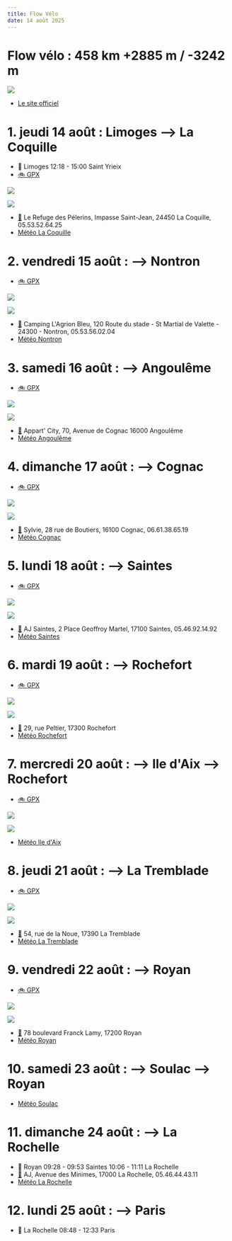 ```yaml
---
title: Flow Vélo
date: 14 août 2025
---
```


# Flow vélo : 458 km +2885 m / -3242 m

[![](./images/parcours.png)](https://umap.openstreetmap.fr/en/map/flow-velo_1264424#10/45.7124/-0.0536)

- [Le site officiel](https://www.laflowvelo.com/)

# 1. jeudi 14 août : Limoges ⟶ La Coquille

- 🚆 Limoges 12:18 - 15:00 Saint Yrieix
- [🚲 GPX](./files/01-st-yrieix-la-coquille.gpx)

![](./images/01-elevation.png)

![](./images/01-map.png)

- [🏨](https://maps.app.goo.gl/DqpGEqF1U49bcsPg8) Le Refuge des Pélerins, Impasse Saint-Jean, 24450 La Coquille, 05.53.52.64.25
- [Météo La Coquille](https://meteofrance.com/previsions-meteo-france/la-coquille/24450)

# 2. vendredi 15 août : ⟶ Nontron

- [🚲 GPX](./files/02-la-coquille-nontron.gpx)

![](./images/02-elevation.png)

![](./images/02-map.png)


- [🏨](https://maps.app.goo.gl/uWECs62TbhtB2sN48) Camping L'Agrion Bleu, 120 Route du stade - St Martial de Valette - 24300 - Nontron, 05.53.56.02.04
- [Météo Nontron](https://meteofrance.com/previsions-meteo-france/nontron/24300)

# 3. samedi 16 août : ⟶ Angoulême

- [🚲 GPX](./files/3-nontron-angouleme.gpx)

![](./images/03-elevation.png)

![](./images/03-map.png)

- [🏨](https://maps.app.goo.gl/7YXNRGmedwTiZPAa8) Appart' City, 70, Avenue de Cognac 16000 Angoulême
- [Météo Angoulême](https://meteofrance.com/previsions-meteo-france/angouleme/16000)

# 4. dimanche 17 août : ⟶ Cognac

- [🚲 GPX](./files/4-angouleme-cognac.gpx)

![](./images/04-elevation.png)

![](./images/04-map.png)

- [🏨](https://maps.app.goo.gl/zBwb7DgEkXsvuQjd6) Sylvie, 28 rue de Boutiers, 16100 Cognac, 06.61.38.65.19
- [Météo Cognac](https://meteofrance.com/previsions-meteo-france/cognac/16100)

# 5. lundi 18 août : ⟶ Saintes

- [🚲 GPX](./files/05-cognac-saintes.gpx)

![](./images/05-elevation.png)

![](./images/05-map.png)

- [🏨](https://maps.app.goo.gl/isRpQJ2tq6APXTer7) AJ Saintes, 2 Place Geoffroy Martel, 17100 Saintes, 05.46.92.14.92
- [Météo Saintes](https://meteofrance.com/previsions-meteo-france/saintes/17100)

# 6. mardi 19 août : ⟶ Rochefort

- [🚲 GPX](./files/06-saintes-rochefort.gpx)

![](./images/06-elevation.png)

![](./images/06-map.png)

- [🏨](https://maps.app.goo.gl/QnxQRBcQvSck6pCF6) 29, rue Peltier, 17300 Rochefort
- [Météo Rochefort](https://meteofrance.com/previsions-meteo-france/rochefort/17300)

# 7. mercredi 20 août : ⟶ Ile d'Aix ⟶ Rochefort

- [🚲 GPX](./files/07-rochefort-ile-aix.gpx)

![](./images/07-elevation.png)

![](./images/07-map.png)

- [Météo Ile d'Aix](https://meteofrance.com/meteo-marine/ile-d-aix/170040)

# 8. jeudi 21 août : ⟶ La Tremblade

- [🚲 GPX](./files/08-rochefort-la-tremblade.gpx)

![](./images/08-elevation.png)

![](./images/08-map.png)

- [🏨](https://maps.app.goo.gl/Kj2U1X4C7vJxfkea8) 54, rue de la Noue, 17390 La Tremblade
- [Météo La Tremblade](https://meteofrance.com/previsions-meteo-france/la-tremblade/17390)

# 9. vendredi 22 août : ⟶ Royan

- [🚲 GPX](./files/09-la-tremblade-royan.gpx)

![](./images/09-elevation.png)

![](./images/09-map.png)

- [🏨](https://maps.app.goo.gl/sLRhc9wo9v4vpRc76) 78 boulevard Franck Lamy, 17200 Royan
- [Météo Royan](https://meteofrance.com/previsions-meteo-france/royan/17200)

# 10. samedi 23 août : ⟶ Soulac ⟶ Royan

- [Météo Soulac](https://meteofrance.com/previsions-meteo-france/soulac-sur-mer/33780)

# 11. dimanche 24 août : ⟶ La Rochelle

- 🚆  Royan 09:28 - 09:53 Saintes 10:06 - 11:11 La Rochelle
- [🏨](https://maps.app.goo.gl/p4o4YgM4hH6MZne67) AJ, Avenue des Minimes, 17000 La Rochelle, 05.46.44.43.11
- [Météo La Rochelle](https://meteofrance.com/previsions-meteo-france/la-rochelle/17000)

# 12. lundi 25 août : ⟶ Paris

- 🚆 La Rochelle 08:48 - 12:33 Paris